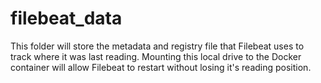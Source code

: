 # filebeat_data

This folder will store the metadata and registry file that Filebeat uses to track where it was last reading. Mounting this local drive to the Docker container will allow Filebeat to restart without losing it's reading position.
